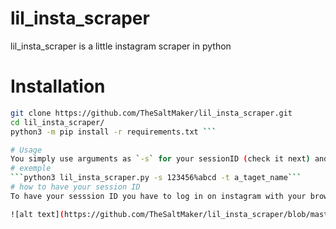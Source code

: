 # lil_insta_scraper
lil_insta_scraper is a little instagram scraper in python
# Installation
```bash
git clone https://github.com/TheSaltMaker/lil_insta_scraper.git
cd lil_insta_scraper/
python3 -m pip install -r requirements.txt ```

# Usage
You simply use arguments as `-s` for your sessionID (check it next) and `-t` for your target username. 
# exemple
```python3 lil_insta_scraper.py -s 123456%abcd -t a_taget_name```
# how to have your session ID 
To have your sesssion ID you have to log in on instagram with your browser. You have to `Inspect element` and go in `storage`. Now you can see a category named `cookies` within instagram url. You go on it and you can see a table with the `sessionid`. 

![alt text](https://github.com/TheSaltMaker/lil_insta_scraper/blob/master/lil_insta_scraper_sessionid.png?raw=true)
